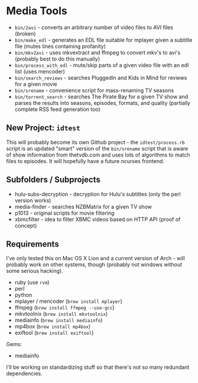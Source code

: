 # Media Tools

* `bin/2avi` - converts an arbitrary number of video files to AVI files (broken)
* `bin/make_edl` - generates an EDL file suitable for mplayer given a subtitle file (mutes lines containing profanity)
* `bin/mkv2avi` - uses mkvextract and ffmpeg to convert mkv's to avi's (probably best to do this manually)
* `bin/process_with_edl` - mute/skip parts of a given video file with an edl list (uses mencoder)
* `bin/search_reviews` - searches PluggedIn and Kids in Mind for reviews for a given movie
* `bin/srename` - convenience script for mass-renaming TV seasons
* `bin/torrent_search` - searches The Pirate Bay for a given TV show and parses the results into seasons, episodes, formats, and quality (partially complete RSS feed generation too)

## New Project: `idtest`

This will probably become its own Github project - the `idtest/process.rb` script is an updated "smart" version of the `bin/srename` script that is aware of show information from thetvdb.com and uses lots of algorithms to match files to episodes.  It will hopefully have a future ncurses frontend.

## Subfolders / Subprojects

* hulu-subs-decryption - decryption for Hulu's subtitles (only the perl version works)
* media-finder - searches NZBMatrix for a given TV show
* p1013 - original scripts for movie filtering
* xbmcfilter - idea to filter XBMC videos based on HTTP API (proof of concept)

## Requirements

I've only tested this on Mac OS X Lion and a current version of Arch - will probably work on other systems, though (probably not windows without some serious hacking).

* ruby (use `rvm`)
* perl
* python
* mplayer / mencoder (`brew install mplayer`)
* ffmpeg (`brew install ffmpeg --use-gcc`)
* mkvtoolnix (`brew install mkvtoolnix`)
* mediainfo (`brew install mediainfo`)
* mp4box (`brew install mp4box`)
* exiftool (`brew install exiftool`)

Gems:

* mediainfo

I'll be working on standardizing stuff so that there's not so many redundant dependencies.